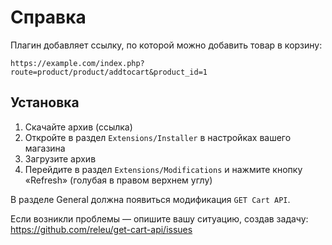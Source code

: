 # Справка

Плагин добавляет ссылку, по которой можно добавить товар в корзину:

```
https://example.com/index.php?route=product/product/addtocart&product_id=1
```

## Установка

1. Скачайте архив (ссылка)
2. Откройте в раздел `Extensions/Installer` в настройках вашего магазина
3. Загрузите архив
4. Перейдите в раздел `Extensions/Modifications` и нажмите кнопку «Refresh» (голубая в правом верхнем углу)

В разделе General должна появиться модификация `GET Cart API`.

Если возникли проблемы — опишите вашу ситуацию, создав задачу: https://github.com/releu/get-cart-api/issues
